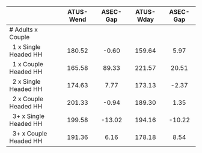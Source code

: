 
|                      |    ATUS-Wend |     ASEC-Gap |    ATUS-Wday |     ASEC-Gap |
| -------------------- | :----------: | :----------: | :----------: | :----------: |
| # Adults x Couple    |              |              |              |              |
| &nbsp;&nbsp;1 x Single Headed HH |       180.52 |        -0.60 |       159.64 |         5.97 |
| &nbsp;&nbsp;1 x Couple Headed HH |       165.58 |        89.33 |       221.57 |        20.51 |
| &nbsp;&nbsp;2 x Single Headed HH |       174.63 |         7.77 |       173.13 |        -2.37 |
| &nbsp;&nbsp;2 x Couple Headed HH |       201.33 |        -0.94 |       189.30 |         1.35 |
| &nbsp;&nbsp;3+ x Single Headed HH |       199.58 |       -13.02 |       194.16 |       -10.22 |
| &nbsp;&nbsp;3+ x Couple Headed HH |       191.36 |         6.16 |       178.18 |         8.54 |

